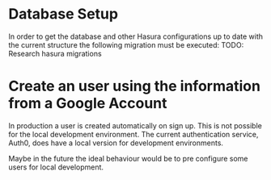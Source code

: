 # Database Setup

In order to get the database and other Hasura configurations up to date with the current structure the following migration must be executed:
TODO: Research hasura migrations

# Create an user using the information from a Google Account

In production a user is created automatically on sign up. This is not possible for the local development environment.
The current authentication service, Auth0, does have a local version for development environments.

Maybe in the future the ideal behaviour would be to pre configure some users for local development.